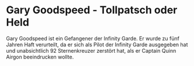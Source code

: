 # Gary Goodspeed - Tollpatsch oder Held
Gary Goodspeed ist ein Gefangener der Infinity Garde. Er wurde zu fünf Jahren Haft verurteilt, da er sich als Pilot der Infinity Garde ausgegeben hat und unabsichtlich 92 Sternenkreuzer zerstört hat, als er Captain Quinn Airgon beeindrucken wollte.
